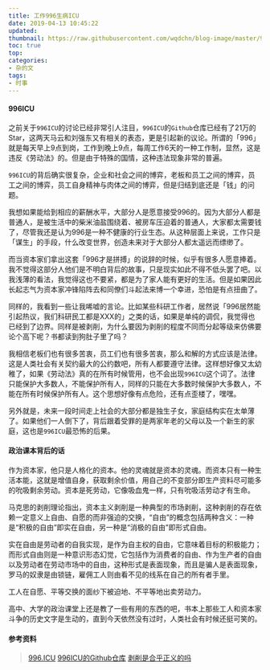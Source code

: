 ```yaml
---
title: 工作996生病ICU
date: 2019-04-13 10:45:22
updated: 
thumbnail: https://raw.githubusercontent.com/wqdchn/blog-image/master/996-icu/996-icu.png
toc: true
top: 
categories: 
- 杂的文
tags:
- 时事
---
```

<!-- more -->
#### 996ICU

之前关于`996ICU`的讨论已经非常引人注目，`996ICU`的`Github`仓库已经有了21万的Star，这两天马云和刘强东又有相关的表态，更是引起新的议论。所谓的「996」就是每天早上9点到岗，工作到晚上9点，每周工作6天的一种工作制，显然，这是违反《劳动法》的。但是由于特殊的国情，这种违法现象非常的普遍。

`996ICU`的背后确实很复杂，企业和社会之间的博弈，老板和员工之间的博弈，员工之间的博弈，员工自身精神与肉体之间的博弈，但是归结到底还是「钱」的问题。

我想如果能给到相应的薪酬水平，大部分人是愿意接受996的。因为大部分人都是普通人，是被生活中的柴米油盐围绕着、被房车压迫着的普通人，大家都太需要钱了，尽管我还是认为996是一种不健康的行业生态。从这种层面上来说，工作只是「谋生」的手段，什么改变世界，创造未来对于大部分人都太遥远而缥缈了。

而当资本家们拿出这套「996才是拼搏」的说辞的时候，似乎有很多人愿意捧着。我不觉得这部分人他们是不明白背后的故事，只是现实如此不得不低头罢了吧。以我浅薄的看法，我觉得这也不要紧，都是为了家人能有更好的生活。但是如果因此长起志气为资本家冲锋陷阵去和同僚们斗起法来博一个幸进，恐怕是有点扭曲了。

同样的，我看到一些让我唏嘘的言论。比如某些科研工作者，居然说「996居然能引起热议，我们科研民工都是XXX的」之类的话，如果是单纯的调侃，我觉得也已经到了边界。同样是被剥削，为什么要因为剥削的程度不同而分起等级来仿佛要论个高下呢？书都读到狗肚子里了吗？

我相信老板们也有很多苦衷，员工们也有很多苦衷，那么和解的方式应该是法律。这是人类社会有关契约最大的公约数吧，所有人都要遵守法律。这样想好像又太幼稚了，如果《劳动法》真的在所有时候管用，也不会出现`996ICU`这个词了。法律只能保护大多数人，不能保护所有人，同样的只能在大多数时候保护大多数人，不能在所有时候保护所有人。这个思想好像有点危险，还有点歪楼了，嘿嘿。

另外就是，未来一段时间走上社会的大部分都是独生子女，家庭结构实在太单薄了。如果他们一人倒下了，背后跟着受罪的是两家年老的父母以及一个新生的家庭，这也是`996ICU`最恐怖的后果。

#### 政治课本背后的话

作为资本家，他只是人格化的资本。他的灵魂就是资本的灵魂。而资本只有一种生活本能，这就是增值自身，获取剩余价值，用自己的不变部分即生产资料尽可能多的吮吸剩余劳动。资本是死劳动，它像吸血鬼一样，只有吮吸活劳动才有生命。

马克思的剥削理论指出，资本主义剥削是一种典型的市场剥削，这种剥削的存在依赖一定意义上自由、自愿的而非强迫的交换，“自由”的概念包括两种含义：一种是“积极的自由”即实在自由，另一种是“消极的自由”即形式自由。

实在自由是劳动者的自我实现，是作为自主权的自由，它意味着目标的积极能力；而形式自由则是一种意识形态幻觉，它包括作为消费者的自由、作为生产者的自由以及劳动者在劳动市场中的自由，这种形式是表面现象，而且是骗人是表面现象，罗马的奴隶是由锁链，雇佣工人则由看不见的线系在自己的所有者手里。

工人在自愿、平等交换的面纱下被迫地、不平等地出卖劳动力。

高中、大学的政治课堂上还是教了一些有用的东西的吧，书本上那些工人和资本家斗争的历史文字是生动的，直到今天依然没有过时，人类社会有时候还挺可笑的。

#### 参考资料

> [996.ICU][1]
> [996ICU的Github仓库][2]
> [剥削是合乎正义的吗][3]

[1]:https://996.icu/#/zh_CN
[2]:https://github.com/996icu/996.ICU
[3]:http://www.cctb.net/llyj/llgc/foreignmarx/201402/t20140224_301628.htm

